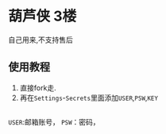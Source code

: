 # 葫芦侠 3楼
自己用来,不支持售后

##

## 使用教程

1. 直接fork走.
2. 再在`Settings`-`Secrets`里面添加`USER`,`PSW`,`KEY`

##
`USER`:邮箱账号，
`PSW`：密码，
